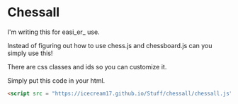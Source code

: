 # Chessall

I'm writing this for easi_er_ use.

Instead of figuring out how to use chess.js and chessboard.js can you simply use this!

There are css classes and ids so you can customize it.

Simply put this code in your html.
```HTML
<script src = "https://icecream17.github.io/Stuff/chessall/chessall.js"></script>
``` 
